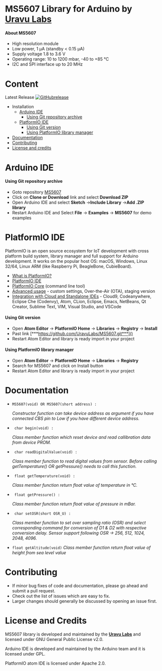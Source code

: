 
# MS5607 Library for Arduino by [**Uravu Labs**](http://www.uravulabs.com/index)


#### About MS5607
- High resolution module
- Low power, 1 μA (standby < 0.15 μA)
- Supply voltage 1.8 to 3.6 V
- Operating range: 10 to 1200 mbar, -40 to +85 °C
- I2C and SPI interface up to 20 MHz

# Content
 Latest Release [![GitHubrelease](https://img.shields.io/badge/release-v1.1-blue.svg)](https://github.com/UravuLabs/MS5607/releases/latest/)
- Installation
  - [Arduino IDE](#arduino-ide)
    - [Using Git repository archive](#using-git-repository-archive)
  - [PlatformIO IDE](#platformio-ide)
    - [Using Git version](#using-git-version)
    - [Using PlatformIO library manager](#using-platformio-library-manager)
- [Documentation](#documentation)
- [Contributing](#contributing)
- [License and credits](#license-and-credits)

# Arduino IDE
#### Using Git repository archive
- Goto repository [MS5607](https://github.com/UravuLabs/MS5607)
- Click on **Clone or Download** link and select **Download ZIP**
- Open Arduino IDE and select **Sketch** ->**Include Library** ->**Add .ZIP library**
- Restart Arduino IDE and Select **File** -> **Examples** -> **MS5607** for demo examples


# PlatformIO IDE
PlatformIO is an open source ecosystem for IoT development with cross platform build system, library manager and full support for Arduino development. It works on the popular host OS: macOS, Windows, Linux 32/64, Linux ARM (like Raspberry Pi, BeagleBone, CubieBoard).

- [What is PlatformIO?](https://docs.platformio.org/en/latest/what-is-platformio.html#)
- [PlatformIO IDE](https://platformio.org/platformio-ide)
- [PlatformIO Core](http://docs.platformio.org/en/latest/core.html?utm_source=github&utm_medium=ms5607) (command line tool)
- [Advanced usage](http://docs.platformio.org/en/latest/platforms/espressif8266.html?utm_source=github&utm_medium=ms5607) - custom settings, Over-the-Air (OTA), staging version
- [Integration with Cloud and Standalone IDEs](http://docs.platformio.org/en/latest/ide.html?utm_source=github&utm_medium=ms5607) - Cloud9, Codeanywhere, Eclipse Che (Codenvy), Atom, CLion, Eclipse, Emacs, NetBeans, Qt Creator, Sublime Text, VIM, Visual Studio, and VSCode
#### Using Git version
- Open **Atom Editor** -> **PlatformIO Home** -> **Libraries** -> **Registry** -> **Install**
- Past link [***https://github.com/UravuLabs/MS5607.git***]()
- Restart Atom Editor and library is ready import in your project

#### Using PlatformIO library manager
-  Open **Atom Editor** -> **PlatformIO Home** -> **Libraries** -> **Registry**
-  Search for MS5607 and click on Install button
-  Restart Atom Editor and library is ready import in your project

# Documentation
- ``` MS5607(void) OR MS5607(short address) : ```

  *Constructor function can take device address as argument if you have connected CBS pin to Low if you have different device address.*
- ``` char begin(void) :```

  *Class member function which reset device and read callibration data from device PROM.*
- ``` char readDigitalValue(void) :```

  *Class member function to read digital values from sensor. Before calling getTemperature() OR getPressure() needs to call this function.*
- ``` float getTemperature(void) :```

  *Class member function return float value of temperature in °C.*
- ``` float getPressure() :```

  *Class member function return float value of pressure in mBar.*
- ``` char setOSR(short OSR_U) :```

  *Class member function to set over sampling ratio (OSR) and select corresponding command for conversion of D1 & D2 with respective conversion delay. Sensor support following OSR -> 256, 512, 1024, 2048, 4096.*
- ``` float getAltitude(void) ```
  *Class member function return float value of height from sea level value*


# Contributing
- If minor bug fixes of code and documentation, please go ahead and submit a pull request.
- Check out the list of issues which are easy to fix.
- Larger changes should generally be discussed by opening an issue first.

# License and Credits

MS5607 library is developed and maintained by the [**Uravu Labs**](http://www.uravulabs.com/index) and licensed under GNU General Public License v2.0.

Arduino IDE is developed and maintained by the Arduino team and it is licensed under GPL.

PlatformIO atom IDE is licensed under Apache 2.0.
